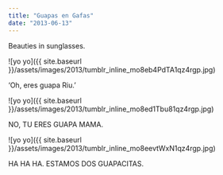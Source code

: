 ```yaml
---
title: "Guapas en Gafas"
date: "2013-06-13"
---
```


Beauties in sunglasses.

![yo yo]({{ site.baseurl }}/assets/images/2013/tumblr_inline_mo8eb4PdTA1qz4rgp.jpg)

‘Oh, eres guapa Riu.’

![yo yo]({{ site.baseurl }}/assets/images/2013/tumblr_inline_mo8ed1Tbu81qz4rgp.jpg)

NO, TU ERES GUAPA MAMA.

![yo yo]({{ site.baseurl }}/assets/images/2013/tumblr_inline_mo8eevtWxN1qz4rgp.jpg)

HA HA HA. ESTAMOS DOS GUAPACITAS.

